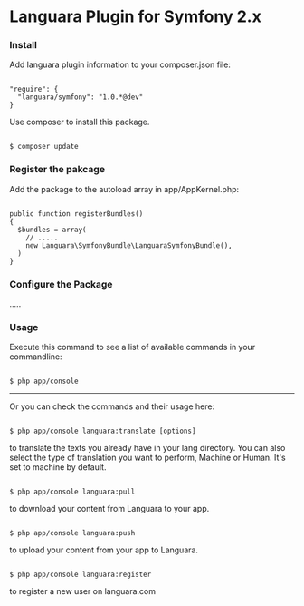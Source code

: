 Languara Plugin for Symfony 2.x
========================

<h3>Install</h3>

Add languara plugin information to your composer.json file:

<pre><code>
"require": {
  "languara/symfony": "1.0.*@dev"
}
</code></pre>

Use composer to install this package.

<pre><code>
$ composer update
</code></pre>

<h3>Register the pakcage</h3>

Add the package to the autoload array in app/AppKernel.php:

<pre><code>
public function registerBundles()
{
  $bundles = array(
    // .....
    new Languara\SymfonyBundle\LanguaraSymfonyBundle(),
  )
}
</pre></code>

<h3>Configure the Package</h3>

.....

<h3>Usage</h3>

Execute this command to see a list of available commands in your commandline:

<pre><code>
$ php app/console
</code></pre>

--------------------

Or you can check the commands and their usage here:

<pre><code>
$ php app/console languara:translate [options]
</code></pre>

to translate the texts you already have in your lang directory. You can also select the type of translation you want to perform, Machine or Human. It's set to machine by default.

<pre><code>
$ php app/console languara:pull
</code></pre>

to download your content from Languara to your app.

<pre><code>
$ php app/console languara:push
</code></pre>

to upload your content from your app to Languara.


<pre><code>
$ php app/console languara:register
</code></pre>

to register a new user on languara.com

